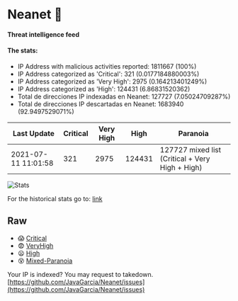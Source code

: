 # Neanet :hocho:
#### Threat intelligence feed
#### The stats:

- IP Address with malicious activities reported: 1811667 (100%)
- IP Address categorized as 'Critical':  321 (0.0177184880003%)
- IP Address categorized as 'Very High':  2975 (0.164213401249%)
- IP Address categorized as 'High':  124431 (6.86831520362)
- Total de direcciones IP indexadas en Neanet:  127727 (7.05024709287%)
- Total de direcciones IP descartadas en Neanet:  1683940 (92.9497529071%)

| Last Update | Critical | Very High | High | Paranoia |
| --- | --- | --- | --- | --- |
| 2021-07-11 11:01:58 | 321 | 2975 | 124431 | 127727 mixed list (Critical + Very High + High)|

![Stats](https://docs.google.com/spreadsheets/d/e/2PACX-1vSnaNMIXVabIpDJjufMlzH7poXnshF3mgd8Is1g9ytUEzVsP5my4Trn8f-xkoLLQ38xpL3HtmUexLo6/pubchart?oid=501124687&format=image)

For the historical stats go to: [link](/stats.csv)
## Raw
- :scream: [Critical](https://raw.githubusercontent.com/JavaGarcia/Neanet/master/blacklists/neanet_critical.txt)
- :fearful: [VeryHigh](https://raw.githubusercontent.com/JavaGarcia/Neanet/master/blacklists/neanet_veryHigh.txtt)
- :frowning: [High](https://raw.githubusercontent.com/JavaGarcia/Neanet/master/blacklists/neanet_high.txt)
- :dizzy_face: [Mixed-Paranoia](https://raw.githubusercontent.com/JavaGarcia/Neanet/master/blacklists/neanet_all.txt)


Your IP is indexed? You may request to takedown. [https://github.com/JavaGarcia/Neanet/issues](https://github.com/JavaGarcia/Neanet/issues)


























































































































































































































































































































































































































































































































































































































































































































































































































































































































































































































































































































































































































































































































































































































































































































































































































































































































































































































































































































































































































































































































































































































































































































































































































































































































































































































































































































































































































































































































































































































































































































































































































































































































































































































































































































































































































































































































































































































































































































































































































































































































































































































































































































































































































































































































































































































































































































































































































































































































































































































































































































































































































































































































































































































































































































































































































































































































































































































































































































































































































































































































































































































































































































































































































































































































































































































































































































































































































































































































































































































































































































































































































































































































































































































































































































































































































































































































